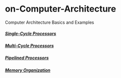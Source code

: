 # on-Computer-Architecture
Computer Architecture Basics and Examples
##### [Single-Cycle Processors](https://github.com/zeynepnursahinel/METU/tree/main/Computer%20Architecture%20(EE446)/Single%20Cycle%20Processor)
##### [Multi-Cycle Processors](https://github.com/zeynepnursahinel/METU/tree/main/Computer%20Architecture%20(EE446)/Multi-Cycle%20Processors)
##### [Pipelined Processors](https://github.com/zeynepnursahinel/METU/tree/main/Computer%20Architecture%20(EE446)/Pipelined%20Processors)
##### [Memory Organization](https://github.com/zeynepnursahinel/METU/tree/main/Computer%20Architecture%20(EE446)/Memory%20Organization)
